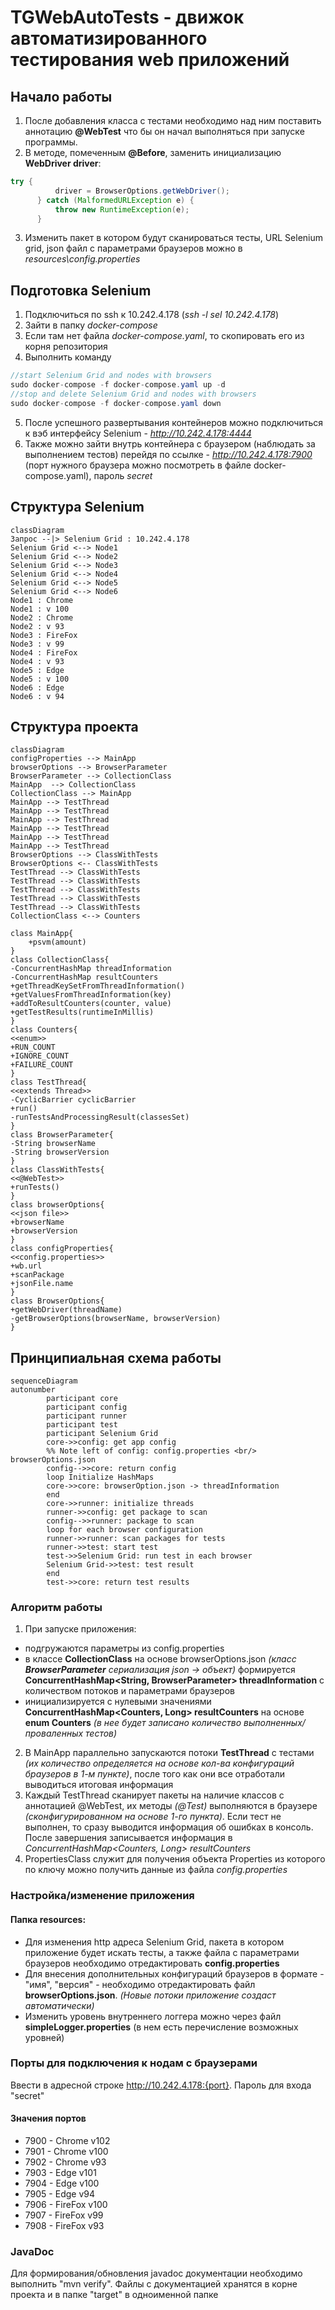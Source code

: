 # TGWebAutoTests - движок автоматизированного тестирования web приложений

## Начало работы
1. После добавления класса с тестами необходимо над ним поставить аннотацию **@WebTest** что бы он начал выполняться при запуске программы.
2. В методе, помеченным **@Before**, заменить инициализацию **WebDriver driver**:
  ```java
  try {
            driver = BrowserOptions.getWebDriver();
        } catch (MalformedURLException e) {
            throw new RuntimeException(e);
        }
  ```
3. Изменить пакет в котором будут сканироваться тесты, URL Selenium grid, json файл с параметрами браузеров можно в _resources\config.properties_

## Подготовка Selenium
1. Подключиться по ssh к 10.242.4.178 (_ssh -l sel 10.242.4.178_)
2. Зайти в папку *docker-compose*
3. Если там нет файла *docker-compose.yaml*, то скопировать его из корня репозитория
4. Выполнить команду
```java
//start Selenium Grid and nodes with browsers
sudo docker-compose -f docker-compose.yaml up -d
//stop and delete Selenium Grid and nodes with browsers
sudo docker-compose -f docker-compose.yaml down
```
5. После успешного развертывания контейнеров можно подключиться к вэб интерфейсу Selenium - _http://10.242.4.178:4444_
6. Также можно зайти внутрь контейнера с браузером (наблюдать за выполнением тестов) перейдя по ссылке - _http://10.242.4.178:7900_ (порт нужного браузера можно посмотреть в файле docker-compose.yaml), пароль *secret*

## Структура Selenium
```mermaid
classDiagram
Запрос --|> Selenium Grid : 10.242.4.178
Selenium Grid <--> Node1
Selenium Grid <--> Node2
Selenium Grid <--> Node3
Selenium Grid <--> Node4
Selenium Grid <--> Node5
Selenium Grid <--> Node6
Node1 : Chrome
Node1 : v 100
Node2 : Chrome
Node2 : v 93
Node3 : FireFox
Node3 : v 99
Node4 : FireFox
Node4 : v 93
Node5 : Edge
Node5 : v 100
Node6 : Edge
Node6 : v 94
```

## Структура проекта
```mermaid
classDiagram
configProperties --> MainApp
browserOptions --> BrowserParameter
BrowserParameter --> CollectionClass
MainApp  --> CollectionClass
CollectionClass --> MainApp
MainApp --> TestThread
MainApp --> TestThread
MainApp --> TestThread
MainApp --> TestThread
MainApp --> TestThread
MainApp --> TestThread
BrowserOptions --> ClassWithTests
BrowserOptions <-- ClassWithTests
TestThread --> ClassWithTests
TestThread --> ClassWithTests
TestThread --> ClassWithTests
TestThread --> ClassWithTests
TestThread --> ClassWithTests
CollectionClass <--> Counters 

class MainApp{
    +psvm(amount)
}
class CollectionClass{
-ConcurrentHashMap threadInformation
-ConcurrentHashMap resultCounters
+getThreadKeySetFromThreadInformation()
+getValuesFromThreadInformation(key)
+addToResultCounters(counter, value)
+getTestResults(runtimeInMillis)
}
class Counters{
<<enum>>
+RUN_COUNT
+IGNORE_COUNT
+FAILURE_COUNT
}
class TestThread{
<<extends Thread>>
-CyclicBarrier cyclicBarrier
+run()
-runTestsAndProcessingResult(classesSet)
}
class BrowserParameter{
-String browserName
-String browserVersion
}
class ClassWithTests{
<<@WebTest>>
+runTests()
}
class browserOptions{
<<json file>>
+browserName
+browserVersion
}
class configProperties{
<<config.properties>>
+wb.url
+scanPackage
+jsonFile.name
}
class BrowserOptions{
+getWebDriver(threadName)
-getBrowserOptions(browserName, browserVersion)
}
```
## Принципиальная схема работы 
```mermaid
sequenceDiagram
autonumber
        participant core
        participant config
        participant runner
        participant test
        participant Selenium Grid
        core->>config: get app config
        %% Note left of config: config.properties <br/> browserOptions.json
        config-->>core: return config
        loop Initialize HashMaps
        core->>core: browserOption.json -> threadInformation
        end
        core->>runner: initialize threads
        runner->>config: get package to scan
        config-->>runner: package to scan
        loop for each browser configuration 
        runner->>runner: scan packages for tests
        runner->>test: start test
        test->>Selenium Grid: run test in each browser
        Selenium Grid->>test: test result
        end
        test->>core: return test results
```

### Алгоритм работы
1. При запуске приложения:
* подгружаются параметры из config.properties
* в классе **CollectionClass** на основе browserOptions.json *(класс **BrowserParameter** сериализация json -> объект)* формируется **ConcurrentHashMap<String, BrowserParameter> threadInformation**
   с количеством потоков и параметрами браузеров 
* инициализируется с нулевыми значениями **ConcurrentHashMap<Counters, Long> resultCounters** на основе **enum Counters** *(в нее будет записано количество выполненных/проваленных тестов)*
2. В MainApp параллельно запускаются потоки **TestThread** с тестами *(их количество определяется на основе кол-ва конфигураций браузеров в 1-м пункте)*, после того как они все отработали выводиться итоговая информация
3. Каждый TestThread сканирует пакеты на наличие классов с аннотацией @WebTest, их методы *(@Test)* выполняются в браузере *(сконфигурированном на основе 1-го пункта)*. 
Если тест не выполнен, то сразу выводится информация об ошибках в консоль. После завершения записывается информация в *ConcurrentHashMap<Counters, Long> resultCounters*
4. PropertiesClass служит для получения объекта Properties из которого по ключу можно получить данные из файла *config.properties*

### Настройка/изменение приложения
#### Папка resources:
* Для изменения http адреса Selenium Grid, пакета в котором приложение будет искать тесты, а также файла с параметрами браузеров необходимо отредактировать **config.properties**
* Для внесения дополнительных конфигураций браузеров в формате - "имя", "версия" - необходимо отредактировать файл **browserOptions.json**. *(Новые потоки приложение создаст автоматически)*
* Изменить уровень внутреннего логгера можно через файл **simpleLogger.properties** (в нем есть перечисление возможных уровней) 

### Порты для подключения к нодам с браузерами
Ввести в адресной строке http://10.242.4.178:{port}. Пароль для входа "secret"
#### Значения портов
* 7900 - Chrome v102
* 7901 - Chrome v100
* 7902 - Chrome v93
* 7903 - Edge v101
* 7904 - Edge v100
* 7905 - Edge v94
* 7906 - FireFox v100
* 7907 - FireFox v99
* 7908 - FireFox v93

### JavaDoc
Для формирования/обновления javadoc документации необходимо выполнить "mvn verify". Файлы с документацией хранятся в 
корне проекта и в папке "target" в одноименной папке 


